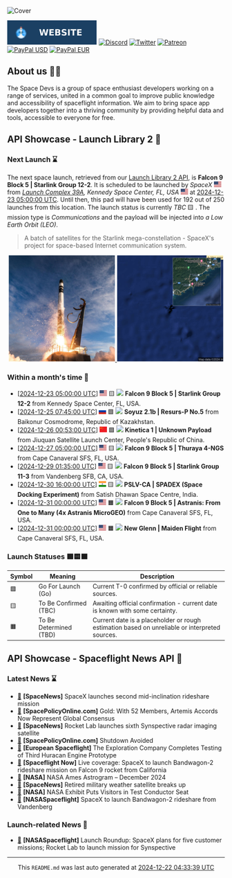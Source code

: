 ![Cover](https://raw.githubusercontent.com/TheSpaceDevs/Tutorials/main/assets/tsd_cover.png)


[![Website](https://raw.githubusercontent.com/TheSpaceDevs/Tutorials/e36b2c250ce7fcd4a801c1ed6cb1f9f9d031696b/assets/badge_tsd_website.svg)](https://thespacedevs.com/)
[![Discord](https://img.shields.io/badge/Discord-%237289DA.svg?style=for-the-badge&logo=discord&logoColor=white)](https://discord.gg/p7ntkNA)
[![Twitter](https://img.shields.io/badge/Twitter-%231DA1F2.svg?style=for-the-badge&logo=Twitter&logoColor=white)](https://twitter.com/TheSpaceDevs)
[![Patreon](https://img.shields.io/badge/Patreon-F96854?style=for-the-badge&logo=patreon&logoColor=white)](https://www.patreon.com/TheSpaceDevs)
[![PayPal USD](https://img.shields.io/badge/PayPal-00457C?style=for-the-badge&logo=paypal&logoColor=white&label=USD)](https://www.paypal.com/donate/?hosted_button_id=UCPX4EL6E9JFA)
[![PayPal EUR](https://img.shields.io/badge/PayPal-00457C?style=for-the-badge&logo=paypal&logoColor=white&label=EUR)](https://www.paypal.com/donate/?hosted_button_id=5S7MGGWJJBHL6)

## About us 🧑‍🚀
The Space Devs is a group of space enthusiast developers working on a range of
services, united in a common goal to improve public knowledge and accessibility
of spaceflight information. We aim to bring space app developers together into a
thriving community by providing helpful data and tools, accessible to everyone
for free.

## API Showcase - Launch Library 2 🚀

### Next Launch ⌛
The next space launch, retrieved from our
<a href="https://thespacedevs.com/llapi">Launch Library 2 API</a>, is
**Falcon 9 Block 5 | Starlink Group 12-2**. It is scheduled to be launched by *SpaceX*
<img width="17" src="https://raw.githubusercontent.com/lipis/flag-icons/main/flags/4x3/us.svg" />
from *<a href="https://en.wikipedia.org/wiki/Kennedy_Space_Center_Launch_Complex_39#Launch_Pad_39A">Launch Complex 39A</a>, Kennedy Space Center, FL, USA*
<img width="17" src="https://raw.githubusercontent.com/lipis/flag-icons/main/flags/4x3/us.svg" />
at <a href="https://www.timeanddate.com/worldclock/fixedtime.html?iso=20241223T050000">2024-12-23 05:00:00 UTC</a>.  Until
then, this pad will have been used for 192
out of 250 launches from this location. The launch status is currently
*TBC* 🟨 . The mission type is
*Communications* and the payload will be injected
into *a Low Earth Orbit
(LEO)*.
<br>
<blockquote>
  A batch of satellites for the Starlink mega-constellation - SpaceX's project for space-based Internet communication system.
</blockquote>

<p float="left" align="center">
  <a href="https://en.wikipedia.org/wiki/Falcon_9" >
    <img alt="launch-image" width="49%" src="profile/cache/launch_image.png" />
  </a>
  <a href="https://www.google.com/maps?q=28.60822681,-80.60428186" >
    <img alt="pad-location" width="49%" src="profile/cache/new_pad_image.png"  />
  </a>
</p>

### Within a month's time 📅
- \[<a href="https://www.timeanddate.com/worldclock/fixedtime.html?iso=20241223T050000">2024-12-23 05:00:00 UTC</a>\]  <img width="17" src="https://raw.githubusercontent.com/lipis/flag-icons/main/flags/4x3/us.svg" /> 🟨  <a href="https://www.google.com/calendar/render?action=TEMPLATE&text=Falcon 9 Block 5 | Starlink Group 12-2&location=Kennedy Space Center, FL, USA&dates=20241223T050000Z%2F20241223T085900Z"><img border="0" width="15" src="https://upload.wikimedia.org/wikipedia/commons/a/a5/Google_Calendar_icon_%282020%29.svg"></a> **Falcon 9 Block 5 | Starlink Group 12-2** from Kennedy Space Center, FL, USA.
- \[<a href="https://www.timeanddate.com/worldclock/fixedtime.html?iso=20241225T074500">2024-12-25 07:45:00 UTC</a>\]  <img width="17" src="https://raw.githubusercontent.com/lipis/flag-icons/main/flags/4x3/ru.svg" /> 🟩  <a href="https://www.google.com/calendar/render?action=TEMPLATE&text=Soyuz 2.1b | Resurs-P No.5&location=Baikonur Cosmodrome, Republic of Kazakhstan&dates=20241225T074500Z%2F20241225T074500Z"><img border="0" width="15" src="https://upload.wikimedia.org/wikipedia/commons/a/a5/Google_Calendar_icon_%282020%29.svg"></a> **Soyuz 2.1b | Resurs-P No.5** from Baikonur Cosmodrome, Republic of Kazakhstan.
- \[<a href="https://www.timeanddate.com/worldclock/fixedtime.html?iso=20241226T005300">2024-12-26 00:53:00 UTC</a>\]  <img width="17" src="https://raw.githubusercontent.com/lipis/flag-icons/main/flags/4x3/cn.svg" /> 🟩  <a href="https://www.google.com/calendar/render?action=TEMPLATE&text=Kinetica 1 | Unknown Payload&location=Jiuquan Satellite Launch Center, People&#x27;s Republic of China&dates=20241226T005300Z%2F20241226T011600Z"><img border="0" width="15" src="https://upload.wikimedia.org/wikipedia/commons/a/a5/Google_Calendar_icon_%282020%29.svg"></a> **Kinetica 1 | Unknown Payload** from Jiuquan Satellite Launch Center, People's Republic of China.
- \[<a href="https://www.timeanddate.com/worldclock/fixedtime.html?iso=20241227T050000">2024-12-27 05:00:00 UTC</a>\]  <img width="17" src="https://raw.githubusercontent.com/lipis/flag-icons/main/flags/4x3/us.svg" /> 🟨  <a href="https://www.google.com/calendar/render?action=TEMPLATE&text=Falcon 9 Block 5 | Thuraya 4-NGS&location=Cape Canaveral SFS, FL, USA&dates=20241227T050000Z%2F20241227T065300Z"><img border="0" width="15" src="https://upload.wikimedia.org/wikipedia/commons/a/a5/Google_Calendar_icon_%282020%29.svg"></a> **Falcon 9 Block 5 | Thuraya 4-NGS** from Cape Canaveral SFS, FL, USA.
- \[<a href="https://www.timeanddate.com/worldclock/fixedtime.html?iso=20241229T013500">2024-12-29 01:35:00 UTC</a>\]  <img width="17" src="https://raw.githubusercontent.com/lipis/flag-icons/main/flags/4x3/us.svg" /> 🟨  <a href="https://www.google.com/calendar/render?action=TEMPLATE&text=Falcon 9 Block 5 | Starlink Group 11-3&location=Vandenberg SFB, CA, USA&dates=20241229T013500Z%2F20241229T060600Z"><img border="0" width="15" src="https://upload.wikimedia.org/wikipedia/commons/a/a5/Google_Calendar_icon_%282020%29.svg"></a> **Falcon 9 Block 5 | Starlink Group 11-3** from Vandenberg SFB, CA, USA.
- \[<a href="https://www.timeanddate.com/worldclock/fixedtime.html?iso=20241230T160000">2024-12-30 16:00:00 UTC</a>\]  <img width="17" src="https://raw.githubusercontent.com/lipis/flag-icons/main/flags/4x3/in.svg" /> 🟨  <a href="https://www.google.com/calendar/render?action=TEMPLATE&text=PSLV-CA | SPADEX (Space Docking Experiment)&location=Satish Dhawan Space Centre, India&dates=20241230T160000Z%2F20241230T200000Z"><img border="0" width="15" src="https://upload.wikimedia.org/wikipedia/commons/a/a5/Google_Calendar_icon_%282020%29.svg"></a> **PSLV-CA | SPADEX (Space Docking Experiment)** from Satish Dhawan Space Centre, India.
- \[<a href="https://www.timeanddate.com/worldclock/fixedtime.html?iso=20241231T000000">2024-12-31 00:00:00 UTC</a>\]  <img width="17" src="https://raw.githubusercontent.com/lipis/flag-icons/main/flags/4x3/us.svg" /> 🟧  <a href="https://www.google.com/calendar/render?action=TEMPLATE&text=Falcon 9 Block 5 | Astranis: From One to Many (4x Astranis MicroGEO)&location=Cape Canaveral SFS, FL, USA&dates=20241231T000000Z%2F20241231T000000Z"><img border="0" width="15" src="https://upload.wikimedia.org/wikipedia/commons/a/a5/Google_Calendar_icon_%282020%29.svg"></a> **Falcon 9 Block 5 | Astranis: From One to Many (4x Astranis MicroGEO)** from Cape Canaveral SFS, FL, USA.
- \[<a href="https://www.timeanddate.com/worldclock/fixedtime.html?iso=20241231T000000">2024-12-31 00:00:00 UTC</a>\]  <img width="17" src="https://raw.githubusercontent.com/lipis/flag-icons/main/flags/4x3/us.svg" /> 🟧  <a href="https://www.google.com/calendar/render?action=TEMPLATE&text=New Glenn | Maiden Flight&location=Cape Canaveral SFS, FL, USA&dates=20241231T000000Z%2F20241231T000000Z"><img border="0" width="15" src="https://upload.wikimedia.org/wikipedia/commons/a/a5/Google_Calendar_icon_%282020%29.svg"></a> **New Glenn | Maiden Flight** from Cape Canaveral SFS, FL, USA.


### Launch Statuses 🟩🟨🟧
<p align="center">
    <table class="tg">
    <thead>
      <tr>
        <th class="tg-0pky">Symbol</th>
        <th class="tg-0pky">Meaning</th>
        <th class="tg-0pky">Description</th>
      </tr>
    </thead>
    <tbody>
      <tr>
        <td class="tg-0pky">🟩</td>
        <td class="tg-0pky">Go For Launch (Go)</td>
        <td class="tg-0pky">Current T-0 confirmed by official or reliable sources.</td>
      </tr>
      <tr>
        <td class="tg-0pky">🟨</td>
        <td class="tg-0pky">To Be Confirmed (TBC)</td>
        <td class="tg-0pky">Awaiting official confirmation - current date is known with some certainty.</td>
      </tr>
      <tr>
        <td class="tg-0pky">🟧</td>
        <td class="tg-0pky">To Be Determined (TBD)</td>
        <td class="tg-0pky">Current date is a placeholder or rough estimation based on unreliable or interpreted sources.</td>
      </tr>
    </tbody>
    </table>
</p>

## API Showcase - Spaceflight News API 📰

### Latest News ⌛
- <a href="https://spacenews.com/spacex-launches-second-mid-inclination-rideshare-mission/" >🔗</a> **[SpaceNews]** SpaceX launches second mid-inclination rideshare mission
- <a href="https://spacepolicyonline.com/news/gold-with-52-members-artemis-accords-now-represent-global-consensus/" >🔗</a> **[SpacePolicyOnline.com]** Gold: With 52 Members, Artemis Accords Now Represent Global Consensus
- <a href="https://spacenews.com/rocket-lab-launches-sixth-synspective-radar-imaging-satellite/" >🔗</a> **[SpaceNews]** Rocket Lab launches sixth Synspective radar imaging satellite
- <a href="https://spacepolicyonline.com/news/shutdown-avoided/" >🔗</a> **[SpacePolicyOnline.com]** Shutdown Avoided
- <a href="https://europeanspaceflight.com/the-exploration-company-completes-testing-of-third-huracan-engine-prototype/" >🔗</a> **[European Spaceflight]** The Exploration Company Completes Testing of Third Huracan Engine Prototype
- <a href="https://spaceflightnow.com/2024/12/21/live-coverage-spacex-to-launch-bandwagon-2-rideshare-mission-on-falcon-9-rocket-from-california/" >🔗</a> **[Spaceflight Now]** Live coverage: SpaceX to launch Bandwagon-2 rideshare mission on Falcon 9 rocket from California
- <a href="https://www.nasa.gov/general/nasa-ames-astrogram-december-2024/" >🔗</a> **[NASA]** NASA Ames Astrogram – December 2024
- <a href="https://spacenews.com/retired-military-weather-satellite-breaks-up/" >🔗</a> **[SpaceNews]** Retired military weather satellite breaks up
- <a href="https://www.nasa.gov/news-release/exhibit-puts-visitors-in-test-conductor-seat/" >🔗</a> **[NASA]** NASA Exhibit Puts Visitors in Test Conductor Seat
- <a href="https://www.nasaspaceflight.com/2024/12/bandwagon-2/" >🔗</a> **[NASASpaceflight]** SpaceX to launch Bandwagon-2 rideshare from Vandenberg


### Launch-related News 🚀

- <a href="https://www.nasaspaceflight.com/2024/12/launch-roundup-121624/" >🔗</a> **[NASASpaceflight]** Launch Roundup: SpaceX plans for five customer missions; Rocket Lab to launch mission for Synspective


<hr>
  <div align="center">
  This <code>README.md</code> was last auto generated at <a href="https://www.timeanddate.com/worldclock/fixedtime.html?iso=20241222T043339">2024-12-22 04:33:39 UTC</a>
  <br>
  <!-- <a href="https://medium.com/@g.h.garrett" target="_blank">Learn to add space launches to your profile here!</a> -->
</div>